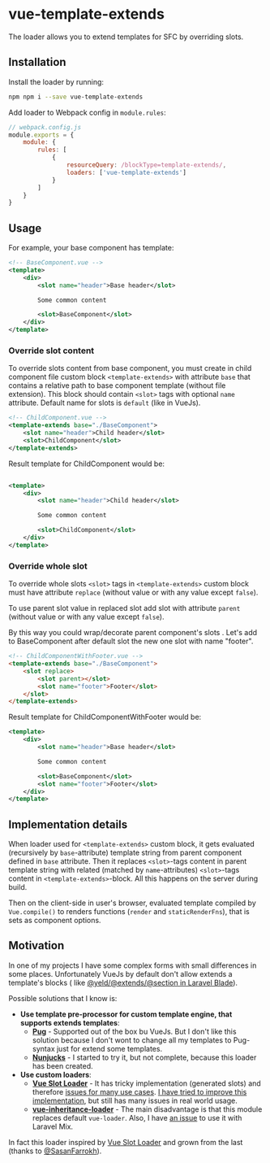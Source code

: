 # vue-template-extends

The loader allows you to extend templates for SFC by overriding slots.

## Installation

Install the loader by running:

```bash
npm npm i --save vue-template-extends
```

Add loader to Webpack config in `module.rules`:

```js
// webpack.config.js
module.exports = {
    module: {
        rules: [
            {
                resourceQuery: /blockType=template-extends/,
                loaders: ['vue-template-extends']
            }
        ]
    }
}
```

## Usage

For example, your base component has template:

```xml
<!-- BaseComponent.vue -->
<template>
    <div>
        <slot name="header">Base header</slot>

        Some common content

        <slot>BaseComponent</slot>
    </div>
</template>
```

### Override slot content

To override slots content from base component, you must create in child component file custom block `<template-extends>`
with attribute `base` that contains a relative path to base component template (without file extension). This block
should contain `<slot>` tags with optional `name` attribute. Default name for slots is `default` (like in VueJs).

```xml
<!-- ChildComponent.vue -->
<template-extends base="./BaseComponent">
    <slot name="header">Child header</slot>
    <slot>ChildComponent</slot>
</template-extends>
```

Result template for ChildComponent would be:

```xml

<template>
    <div>
        <slot name="header">Child header</slot>

        Some common content

        <slot>ChildComponent</slot>
    </div>
</template>
```

### Override whole slot

To override whole slots `<slot>` tags in `<template-extends>` custom block must have attribute `replace` (without value
or with any value except `false`).

To use parent slot value in replaced slot add slot with attribute `parent` (without value or with any value
except `false`).

By this way you could wrap/decorate parent component's slots . Let's add to BaseComponent after default slot the new one slot with name "footer".

```html
<!-- ChildComponentWithFooter.vue -->
<template-extends base="./BaseComponent">
    <slot replace>
        <slot parent></slot>
        <slot name="footer">Footer</slot>
    </slot>
</template-extends>
```

Result template for ChildComponentWithFooter would be:

```xml
<template>
    <div>
        <slot name="header">Base header</slot>

        Some common content

        <slot>BaseComponent</slot>
        <slot name="footer">Footer</slot>
    </div>
</template>
```

## Implementation details

When loader used for `<template-extends>` custom block, it gets evaluated (recursively by `base`-attribute) template
string from parent component defined in `base` attribute. Then it replaces `<slot>`-tags content in parent template
string with related (matched by `name`-attributes) `<slot>`-tags content in `<template-extends>`-block. All this happens
on the server during build.

Then on the client-side in user's browser, evaluated template compiled by `Vue.compile()` to renders functions (`render`
and `staticRenderFns`), that is sets as component options.

## Motivation

In one of my projects I have some complex forms with small differences in some places. Unfortunately VueJs by default
don't allow extends a template's blocks (
like [@yeld/@extends/@section in Laravel Blade](https://laravel.com/docs/master/blade#extending-a-layout)).

Possible solutions that I know is:

- **Use template pre-processor for custom template engine, that supports extends templates**:
    - **[Pug](https://vue-loader.vuejs.org/guide/pre-processors.html#pug)** - Supported out of the box bu VueJs. But I
      don't like this solution because I don't wont to change all my templates to Pug-syntax just for extend some
      templates.
    - **[Nunjucks](https://github.com/ryanhornberger/nunjucks-html-loader)** - I started to try it, but not complete,
      because this loader has been created.
- **Use custom loaders**:
    - **[Vue Slot Loader](https://github.com/SasanFarrokh/vue-slot-loader)** - It has tricky implementation (generated
      slots) and
      therefore [issues for many use cases](https://github.com/SasanFarrokh/vue-slot-loader/issues/5). [I have tried to improve this implementation](https://github.com/likemusic/vue-slot-loader/tree/inheritable),
      but still has many issues in real world usage.
    - **[vue-inheritance-loader](https://github.com/mrodal/vue-inheritance-loader)** - The main disadvantage is that
      this module replaces default `vue-loader`. Also, I
      have [an issue](https://github.com/mrodal/vue-inheritance-loader/issues/17) to use it with Laravel Mix.

In fact this loader inspired by [Vue Slot Loader](https://github.com/SasanFarrokh/vue-slot-loader) and grown from the
last (thanks to [@SasanFarrokh](https://github.com/SasanFarrokh/)).
